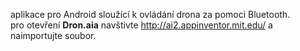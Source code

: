 aplikace pro Android sloužící k ovládání drona za pomoci Bluetooth.  
pro otevření **Dron.aia** navštivte http://ai2.appinventor.mit.edu/ a naimportujte soubor.
